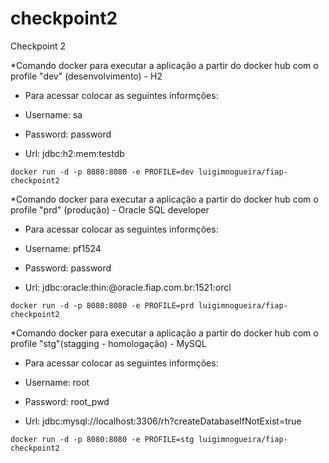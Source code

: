 # checkpoint2
Checkpoint 2

*Comando docker para executar a aplicação a partir do docker hub com o profile "dev" (desenvolvimento) - H2

- Para acessar colocar as seguintes informções:
  
- Username: sa
- Password: password
- Url: jdbc:h2:mem:testdb

```
docker run -d -p 8080:8080 -e PROFILE=dev luigimnogueira/fiap-checkpoint2
```

*Comando docker para executar a aplicação a partir do docker hub com o profile "prd" (produção) - Oracle SQL developer

- Para acessar colocar as seguintes informções:
  
- Username: pf1524
- Password: password
- Url: jdbc:oracle:thin:@oracle.fiap.com.br:1521:orcl

```
docker run -d -p 8080:8080 -e PROFILE=prd luigimnogueira/fiap-checkpoint2 
```

*Comando docker para executar a aplicação a partir do docker hub com o profile "stg"(stagging - homologação) - MySQL

- Para acessar colocar as seguintes informções:
  
- Username: root
- Password: root_pwd
- Url: jdbc:mysql://localhost:3306/rh?createDatabaseIfNotExist=true

```
docker run -d -p 8080:8080 -e PROFILE=stg luigimnogueira/fiap-checkpoint2 
